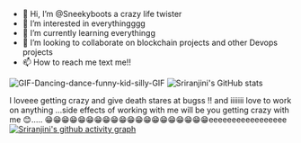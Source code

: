 - 👋 Hi, I’m @Sneekyboots a crazy life twister
- 👀 I’m interested in everythingggg 
- 🌱 I’m currently learning everythingg 
- 💞️ I’m looking to collaborate on blockchain projects and other Devops projects
- 📫 How to reach me text me!!

<!---
Sneekyboots/Sneekyboots is a ✨ special ✨ repository because its `README.md` (this file) appears on your GitHub profile.
You can click the Preview link to take a look at your changes.
--->
![GIF-Dancing-dance-funny-kid-silly-GIF](https://github.com/Sneekyboots/Sneekyboots/assets/130485384/ec61536b-2524-47cb-9fe0-bd6489933d53)
![Sriranjini's GitHub stats](https://github-readme-stats.vercel.app/api?username=Sneekyboots&show_icons=true&theme=radical)


I loveee getting crazy and give death stares at bugss  !! and iiiiiii love to work on anything ...side effects of working with me will be you getting crazy with me 😊.....
😁😁😁😁😁😁😁😁😁😁😁😁😁😁😁😁😁😁😁😁eeeeeeeeeeeeeeeee
[![Sriranjini's github activity graph](https://github-readme-activity-graph.vercel.app/graph?username=Sneekyboots&theme=dracula)](https://github.com/Sneekyboots/github-readme-activity-graph)
